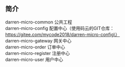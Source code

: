 简介<br>
---
darren-micro-common   公共工程<br>
darren-micro-config   配置中心（使用码云的GIT仓库：https://gitee.com/mycode2018/darren-micro-config\）<br>
darren-micro-gateway  网关中心<br>
darren-micro-order    订单中心<br>
darren-micro-register 注册中心<br>
darren-micro-user     用户中心<br>
